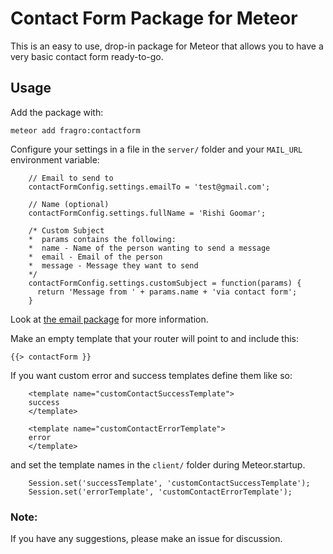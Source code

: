 # Contact Form Package for Meteor
This is an easy to use, drop-in package for Meteor that allows you to have a very basic contact form ready-to-go.

## Usage
Add the package with:  
```
meteor add fragro:contactform
```

Configure your settings in a file in the ```server/``` folder and your ```MAIL_URL``` environment variable:
```
	// Email to send to
	contactFormConfig.settings.emailTo = 'test@gmail.com';

	// Name (optional)
	contactFormConfig.settings.fullName = 'Rishi Goomar';

	/* Custom Subject
	*  params contains the following:
	*  name - Name of the person wanting to send a message
	*  email - Email of the person
	*  message - Message they want to send
	*/
	contactFormConfig.settings.customSubject = function(params) {
	  return 'Message from ' + params.name + 'via contact form';
	}
```
Look at [the email package](http://docs.meteor.com/#email) for more information.

Make an empty template that your router will point to and include this:
```
{{> contactForm }}
```
If you want custom error and success templates define them like so:

```
	<template name="customContactSuccessTemplate">
	success
	</template>

	<template name="customContactErrorTemplate">
	error
	</template>
```

and set the template names in the ```client/``` folder during Meteor.startup.

```
	Session.set('successTemplate', 'customContactSuccessTemplate');
	Session.set('errorTemplate', 'customContactErrorTemplate');
```

### Note:
If you have any suggestions, please make an issue for discussion.

